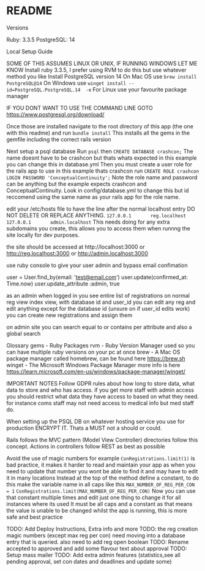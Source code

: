 # README

Versions

Ruby: 3.3.5
PostgreSQL: 14

Local Setup Guide

SOME OF THIS ASSUMES LINUX OR UNIX, IF RUNNING WINDOWS LET ME KNOW
Install ruby 3.3.5, I prefer using RVM to do this but use whatever method you like
Install PostgreSQL version 14
On Mac OS use
`brew install PostgreSQL@14`
On Windows use 
`winget install --id=PostgreSQL.PostgreSQL.14  -e`
For Linux
use your favourite package manager

IF YOU DONT WANT TO USE THE COMMAND LINE GOTO https://www.postgresql.org/download/

Once those are installed navigate to the root directory of this app (the one with this readme) and run
`bundle install`
This installs all the gems in the gemfile including the correct rails version

Next setup a psql database
Run `psql`
then `CREATE DATABASE crashcon;` The name doesnt have to be crashcon but thats whats expected in this example you can change this in database.yml
Then you must create a user role for the rails app to use in this example thats crashcon
run `CREATE ROLE crashcon LOGIN PASSWORD 'ConceptualContinuity';` Note the role name and password can be anything but the example expects crashcon and ConceptualContinuity. Look in config/database.yml to change this but id reccomend using the same name as your rails app for the role name.

edit your /etc/hosts file to have the line after the normal localhost entry DO NOT DELETE OR REPLACE ANYTHING.
`127.0.0.1       reg.localhost`
`127.0.0.1       admin.localhost`
This needs doing for any extra subdomains you create, this allows you to access them when runnng the site locally for dev purposes.

the site should be accessed at http://localhost:3000
or http://reg.localhost:3000
or http://admin.localhost:3000

use ruby console to give your user admin and bypass email confimation

user = User.find_by(email: 'test@email.com')
user.update(confirmed_at: Time.now)
user.update_attribute :admin, true

as an admin when logged in you see entire list of registrations on normal reg view index view, with database id and user_id
you can edit any reg and edit anything except for the database id (unsure on if user_id edits work)
you can create new registrations and assign them 

on admin site you can search equal to or contains per attribute and also a global search


Glossary
gems - Ruby Packages
rvm - Ruby Version Manager used so you can have multiple ruby versions on your pc at once
brew - A Mac OS package manager called homebrew, can be found here https://brew.sh
winget - The Microsoft Windows Package Manager more info is here https://learn.microsoft.com/en-us/windows/package-manager/winget/

IMPORTANT NOTES
Follow GDPR rules about how long to store data, what data to store and who has access. if you get more staff with admin access you should restrict what data they have access to based on what they need. for instance coms staff may not need access to medical info but med staff do.

When setting up the PSQL DB on whatever hosting service you use for production ENCRYPT IT. Thats a MUST not a should or could.

Rails follows the MVC pattern (Model View Controller) directories follow this concept.
Actions in controllers follow REST as best as possible

Avoid the use of magic numbers for example
`ConRegistrations.limit(1)` is bad practice, it makes it harder to read and maintain your app as when you need to update that number you wont be able to find it and may have to edit it in many locations
Instead at the top of the method define a constant, to do this make the variable name in all caps like this
`MAX_NUMBER_OF_REG_PER_CON = 1`
`ConRegistrations.limit(MAX_NUMBER_OF_REG_PER_CON)`
Now you can use that constant multiple times and edit just one thing to change it for all instances where its used
It must be all caps and a constant as that means the value is unable to be changed whilst the app is running, this is more safe and best practice



TODO: Add Deploy Instructions, Extra info and more
TODO: the reg creation magic numbers (except max reg per con) need moving into a database entry that is queried. also need to add reg open boolean
TODO: Rename accepted to approved and add some flavour text about approval
TODO: Setup mass mailer
TODO: Add extra admin features (statistics,see all pending approval, set con dates and deadlines and update some)